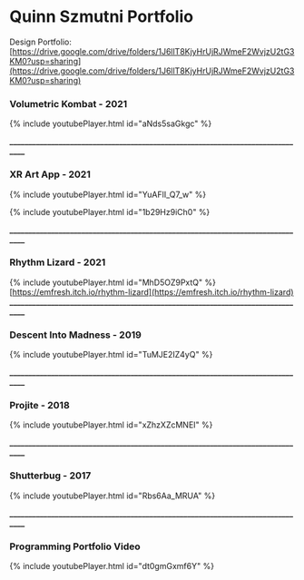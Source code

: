 # Quinn Szmutni Portfolio

Design Portfolio: [https://drive.google.com/drive/folders/1J6llT8KjyHrUjRJWmeF2WvjzU2tG3KM0?usp=sharing](https://drive.google.com/drive/folders/1J6llT8KjyHrUjRJWmeF2WvjzU2tG3KM0?usp=sharing)




### Volumetric Kombat - 2021

{% include youtubePlayer.html id="aNds5saGkgc" %}


**_______________________________________________________________________________**


### XR Art App - 2021

{% include youtubePlayer.html id="YuAFlI_Q7_w" %}

{% include youtubePlayer.html id="1b29Hz9iCh0" %}


**_______________________________________________________________________________**

### Rhythm Lizard - 2021

{% include youtubePlayer.html id="MhD5OZ9PxtQ" %}
 [https://emfresh.itch.io/rhythm-lizard](https://emfresh.itch.io/rhythm-lizard)
**_______________________________________________________________________________**

### Descent Into Madness - 2019

{% include youtubePlayer.html id="TuMJE2IZ4yQ" %}

**_______________________________________________________________________________**

### Projite - 2018

{% include youtubePlayer.html id="xZhzXZcMNEI" %}

**_______________________________________________________________________________**

### Shutterbug - 2017

{% include youtubePlayer.html id="Rbs6Aa_MRUA" %}

**_______________________________________________________________________________**

### Programming Portfolio Video

{% include youtubePlayer.html id="dt0gmGxmf6Y" %}
